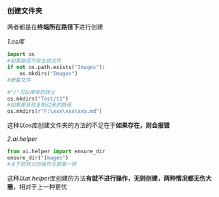 ### 创建文件夹

两者都是在**终端所在路径下**进行创建

*1.os库*
```python
import os
#如果路径不存在该文件
if not os.path.exists("Images"):
    os.mkdirs("Images") 
#嵌套文件

#"/"可以用来防转义
os.mkdirs("Test/t1")
#如果是系统复制过来的路径
os.mkdirs(r"F:\xxx\xxx\xxx.md")
```

这种以*os*库创建文件夹的方法的不足在于**如果存在，则会报错**

*2.ai.helper*
```python
from ai.helper import ensure_dir
ensure_dir("Images")
#关于防转义的操作与前面一样
```

这种以*ai.helper*库创建的方法**有就不进行操作，无则创建，两种情况都无伤大雅**，相对于上一种更优